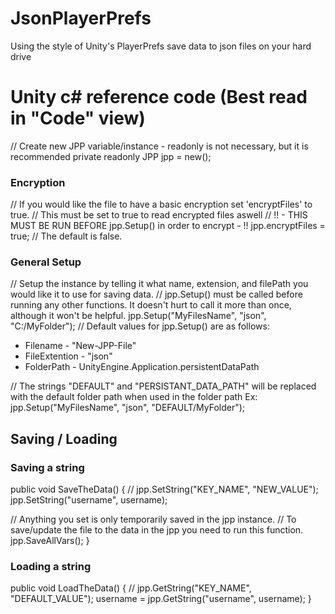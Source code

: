 # JsonPlayerPrefs
Using the style of Unity's PlayerPrefs save data to json files on your hard drive

# Unity c# reference code (Best read in "Code" view)
// Create new JPP variable/instance - readonly is not necessary, but it is recommended
private readonly JPP jpp = new();

### Encryption
// If you would like the file to have a basic encryption set 'encryptFiles' to true.
// This must be set to true to read encrypted files aswell
// !! - THIS MUST BE RUN BEFORE jpp.Setup() in order to encrypt - !!
jpp.encryptFiles = true; // The default is false.

### General Setup
// Setup the instance by telling it what name, extension, and filePath you would like it to use for saving data.
// jpp.Setup() must be called before running any other functions. It doesn't hurt to call it more than once, although it won't be helpful.
jpp.Setup("MyFilesName", "json", "C:/MyFolder");
// Default values for jpp.Setup() are as follows:
 * Filename      - "New-JPP-File"
 * FileExtention - "json"
 * FolderPath    - UnityEngine.Application.persistentDataPath


// The strings "DEFAULT" and "PERSISTANT_DATA_PATH" will be replaced with the default folder path when used in the folder path
Ex: jpp.Setup("MyFilesName", "json", "DEFAULT/MyFolder");

## Saving / Loading
### Saving a string
public void SaveTheData()
{
  // jpp.SetString("KEY_NAME", "NEW_VALUE");
  jpp.SetString("username", username);

  // Anything you set is only temporarily saved in the jpp instance.
  // To save/update the file to the data in the jpp you need to run this function.
  jpp.SaveAllVars();
}
### Loading a string
public void LoadTheData()
{
  // jpp.GetString("KEY_NAME", "DEFAULT_VALUE");
  username = jpp.GetString("username", username);
}
